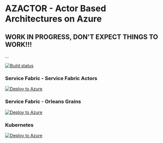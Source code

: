 # AZACTOR - Actor Based Architectures on Azure

## WORK IN PROGRESS, DON'T EXPECT THINGS TO WORK!!!
...

[![Build status](https://ci.appveyor.com/api/projects/status/cvvgu0j1ksqr8m6r?svg=true)](https://ci.appveyor.com/project/krist00fer/azactor)

### Service Fabric - Service Fabric Actors

[![Deploy to Azure](https://azuredeploy.net/deploybutton.png)](https://azuredeploy.net/)

### Service Fabric - Orleans Grains

[![Deploy to Azure](https://azuredeploy.net/deploybutton.png)](https://azuredeploy.net/)

### Kubernetes

[![Deploy to Azure](https://azuredeploy.net/deploybutton.png)](https://azuredeploy.net/)